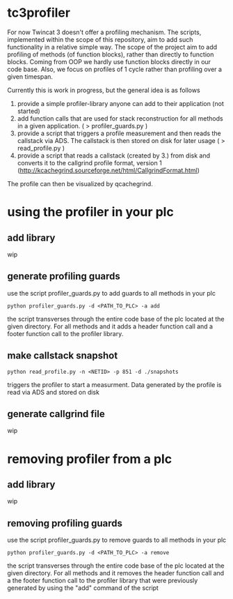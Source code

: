 # tc3profiler

For now Twincat 3 doesn't offer a profiling mechanism. The scripts, implemented within the scope of this repository, aim to add
such functionality in a relative simple way.
The scope of the project aim to add profiling of methods (of function blocks), rather than directly to function blocks. Coming from OOP we hardly use function blocks directly in our code base. 
Also, we focus on profiles of 1 cycle rather than profiling over a given timespan.

Currently this is work in progress, but the general idea is as follows

1. provide a simple profiler-library anyone can add to their application (not started)
2. add function calls that are used for stack reconstruction for all methods in a given application. ( > profiler_guards.py )
3. provide a script that triggers a profile measurement and then reads the callstack via ADS. The callstack is then stored on disk for later usage ( > read_profile.py )
4. provide a script that reads a callstack (created by 3.) from disk and converts it to the callgrind profile format, version 1 (http://kcachegrind.sourceforge.net/html/CallgrindFormat.html)

The profile can then be visualized by qcachegrind.

# using the profiler in your plc

## add library
wip

## generate profiling guards
use the script profiler_guards.py to add guards to all methods in your plc

```
python profiler_guards.py -d <PATH_TO_PLC> -a add
```
the script transverses through the entire code base of the plc located at the given directory. For all methods and it adds a header function call and a footer function call to the profiler library.

## make callstack snapshot
```
python read_profile.py -n <NETID> -p 851 -d ./snapshots
```
triggers the profiler to start a measurment. Data generated by the profile is read via ADS and stored on disk

## generate callgrind file
wip

# removing profiler from a plc

## add library
wip

## removing profiling guards
use the script profiler_guards.py to remove guards to all methods in your plc

```
python profiler_guards.py -d <PATH_TO_PLC> -a remove
```
the script transverses through the entire code base of the plc located at the given directory. For all methods and it removes the header function call and a the footer function call to the profiler library that were previously generated by using the "add" command of the script
